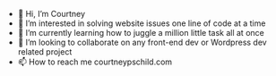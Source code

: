 - 👋 Hi, I’m Courtney
- 👀 I’m interested in solving website issues one line of code at a time
- 🌱 I’m currently learning how to juggle a million little task all at once
- 💞️ I’m looking to collaborate on any front-end dev or Wordpress dev related project
- 📫 How to reach me courtneypschild.com

<!---
canvasbycourt/canvasbycourt is a ✨ special ✨ repository because its `README.md` (this file) appears on your GitHub profile.
You can click the Preview link to take a look at your changes.
--->
